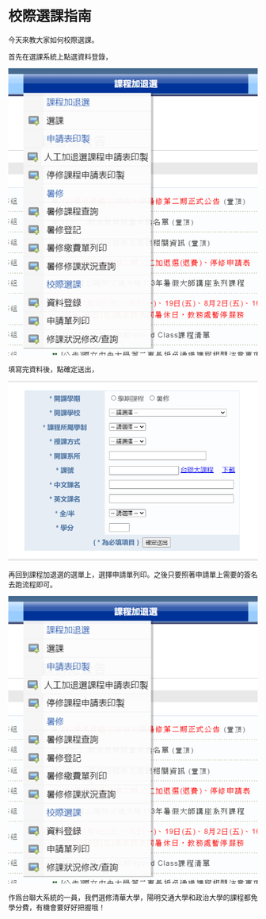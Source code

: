 # 校際選課指南

今天來教大家如何校際選課。

首先在選課系統上點選資料登錄，

![Screenshot 2024-07-29 143507.png](https://github.com/NCU-FRESH/2024-blog/blob/main/%E6%A0%A1%E9%9A%9B%E9%81%B8%E8%AA%B2%E6%8C%87%E5%8D%97/Screenshot_2024-07-29_143507%201.png?raw=true)

填寫完資料後，點確定送出，

![Screenshot 2024-07-29 143517.png](https://github.com/NCU-FRESH/2024-blog/blob/main/%E6%A0%A1%E9%9A%9B%E9%81%B8%E8%AA%B2%E6%8C%87%E5%8D%97/Screenshot_2024-07-29_143517.png?raw=true)

再回到課程加退選的選單上，選擇申請單列印。之後只要照著申請單上需要的簽名去跑流程即可。

![Screenshot 2024-07-29 143507.png](https://github.com/NCU-FRESH/2024-blog/blob/main/%E6%A0%A1%E9%9A%9B%E9%81%B8%E8%AA%B2%E6%8C%87%E5%8D%97/Screenshot_2024-07-29_143507.png?raw=true)

作爲台聯大系統的一員，我們選修清華大學，陽明交通大學和政治大學的課程都免學分費，有機會要好好把握哦！